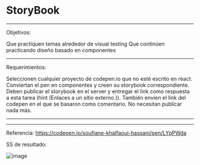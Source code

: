 # StoryBook

-----------------------------------
Objetivos:

Que practiquen temas alrededor de visual testing
Que continúen practicando diseño basado en componentes

-----------------------------------------------
Requerimientos:

Seleccionen cualquier proyecto de codepen.io que no esté escrito en react.
Conviertan el pen en componentes y creen su storybook correspondiente.
Deben publicar el storybook en el server y entregar el link como respuesta a esta tarea (hint (Enlaces a un sitio externo.)).
También envíen el link del codepen en el que se basaron como comentario.
No necesitan publicar nada más.

-----------------------------------------
***************************************
Referencia: 
https://codepen.io/soufiane-khalfaoui-hassani/pen/LYpPWda

SS de resultado: 


![image](https://user-images.githubusercontent.com/72479030/169427896-0027f347-7050-4c06-a445-d1849b859b65.png)
